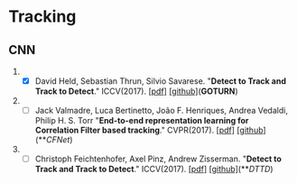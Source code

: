 # Tracking

## CNN

1. - [x] David Held, Sebastian Thrun, Silvio Savarese. "**Detect to Track and Track to Detect**." ICCV(2017). [[pdf]](http://davheld.github.io/GOTURN/GOTURN.html) [[github]](https://github.com/davheld/GOTURN)(**GOTURN**)

1. - [ ] Jack Valmadre, Luca Bertinetto, João F. Henriques, Andrea Vedaldi, Philip H. S. Torr "**End-to-end representation learning for Correlation Filter based tracking**." CVPR(2017). [[pdf]](https://arxiv.org/abs/1704.06036) [[github]](https://github.com/bertinetto/cfnet)(***CFNet*)

1. - [ ] Christoph Feichtenhofer, Axel Pinz, Andrew Zisserman. "**Detect to Track and Track to Detect**." ICCV(2017). [[pdf]](https://arxiv.org/abs/1710.03958) [[github]](https://github.com/feichtenhofer/Detect-Track)(***DTTD*)

